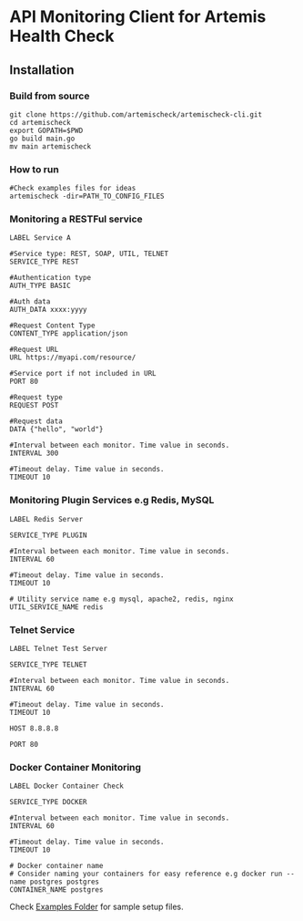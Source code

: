 # API Monitoring Client for Artemis Health Check

## Installation

### Build from source

    git clone https://github.com/artemischeck/artemischeck-cli.git
    cd artemischeck
    export GOPATH=$PWD
    go build main.go
    mv main artemischeck

### How to run

    #Check examples files for ideas
    artemischeck -dir=PATH_TO_CONFIG_FILES

### Monitoring a RESTFul service

    LABEL Service A
    
    #Service type: REST, SOAP, UTIL, TELNET
    SERVICE_TYPE REST

    #Authentication type
    AUTH_TYPE BASIC

    #Auth data
    AUTH_DATA xxxx:yyyy

    #Request Content Type
    CONTENT_TYPE application/json

    #Request URL
    URL https://myapi.com/resource/

    #Service port if not included in URL
    PORT 80

    #Request type
    REQUEST POST

    #Request data
    DATA {"hello", "world"}

    #Interval between each monitor. Time value in seconds.
    INTERVAL 300

    #Timeout delay. Time value in seconds.
    TIMEOUT 10


### Monitoring Plugin Services e.g Redis, MySQL

    LABEL Redis Server

    SERVICE_TYPE PLUGIN

    #Interval between each monitor. Time value in seconds.
    INTERVAL 60

    #Timeout delay. Time value in seconds.
    TIMEOUT 10

    # Utility service name e.g mysql, apache2, redis, nginx
    UTIL_SERVICE_NAME redis

### Telnet Service

    LABEL Telnet Test Server

    SERVICE_TYPE TELNET

    #Interval between each monitor. Time value in seconds.
    INTERVAL 60

    #Timeout delay. Time value in seconds.
    TIMEOUT 10

    HOST 8.8.8.8

    PORT 80

### Docker Container Monitoring

    LABEL Docker Container Check

    SERVICE_TYPE DOCKER

    #Interval between each monitor. Time value in seconds.
    INTERVAL 60

    #Timeout delay. Time value in seconds.
    TIMEOUT 10

    # Docker container name
    # Consider naming your containers for easy reference e.g docker run --name postgres postgres
    CONTAINER_NAME postgres


Check [Examples Folder](examples) for sample setup files.
